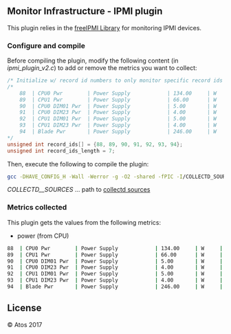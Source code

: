 ## Monitor Infrastructure - IPMI plugin


This plugin relies in the [freeIPMI Library](https://www.gnu.org/software/freeipmi/) for monitoring IPMI devices.


### Configure and compile

Before compiling the plugin, modify the following content (in _ipmi_plugin_v2.c_) to add or remove the metrics you want to collect:

```c++
/* Initialize w/ record id numbers to only monitor specific record ids */
/*
    88  | CPU0 Pwr        | Power Supply            | 134.00     | W     | 'OK'
    89  | CPU1 Pwr        | Power Supply            | 66.00      | W     | 'OK'
    90  | CPU0 DIM01 Pwr  | Power Supply            | 5.00       | W     | 'OK'
    91  | CPU0 DIM23 Pwr  | Power Supply            | 4.00       | W     | 'OK'
    92  | CPU1 DIM01 Pwr  | Power Supply            | 5.00       | W     | 'OK'
    93  | CPU1 DIM23 Pwr  | Power Supply            | 4.00       | W     | 'OK'
    94  | Blade Pwr       | Power Supply            | 246.00     | W     | 'OK'
*/
unsigned int record_ids[] = {88, 89, 90, 91, 92, 93, 94};
unsigned int record_ids_length = 7;
```

Then, execute the following to compile the plugin:

```bash
gcc -DHAVE_CONFIG_H -Wall -Werror -g -O2 -shared -fPIC -I/COLLECTD_SOURCES_/ -I/COLLECTD_SOURCES/daemon/ - lipmimonitoring -o ipmi_plugin.so ipmi_plugin_v2.c
```

_COLLECTD__SOURCES_ ... path to [collectd sources](https://github.com/collectd/collectd.git)

### Metrics collected

This plugin gets the values from the following metrics:
- power (from CPU)

```bash
88  | CPU0 Pwr        | Power Supply            | 134.00     | W     | 'OK'
89  | CPU1 Pwr        | Power Supply            | 66.00      | W     | 'OK'
90  | CPU0 DIM01 Pwr  | Power Supply            | 5.00       | W     | 'OK'
91  | CPU0 DIM23 Pwr  | Power Supply            | 4.00       | W     | 'OK'
92  | CPU1 DIM01 Pwr  | Power Supply            | 5.00       | W     | 'OK'
93  | CPU1 DIM23 Pwr  | Power Supply            | 4.00       | W     | 'OK'
94  | Blade Pwr       | Power Supply            | 246.00     | W     | 'OK'
```

## License

&copy; Atos 2017
